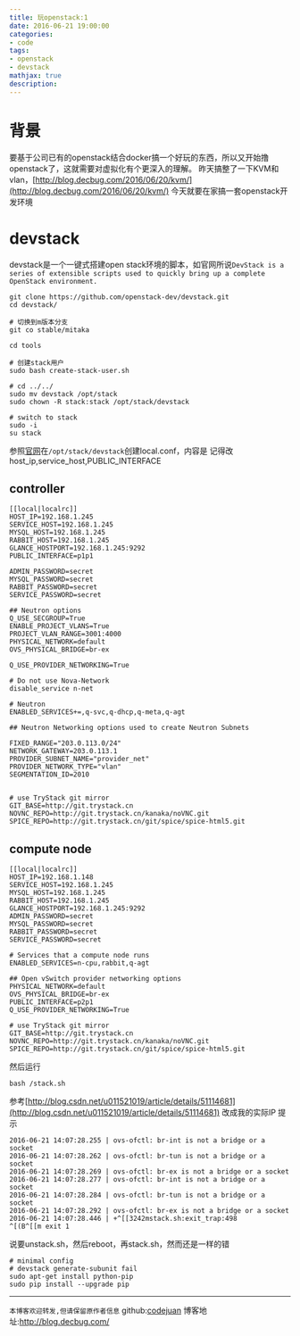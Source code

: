 ```yaml
---
title: 玩openstack:1
date: 2016-06-21 19:00:00
categories:
- code
tags: 
- openstack
- devstack
mathjax: true
description: 
---
```


# 背景

要基于公司已有的openstack结合docker搞一个好玩的东西，所以又开始撸openstack了，这就需要对虚拟化有个更深入的理解。
昨天搞整了一下KVM和vlan，[http://blog.decbug.com/2016/06/20/kvm/](http://blog.decbug.com/2016/06/20/kvm/)
今天就要在家搞一套openstack开发环境
<!--more-->

# devstack
devstack是一个一键式搭建open stack环境的脚本，如官网所说`DevStack is a series of extensible scripts used to quickly bring up a complete OpenStack environment.`
```
git clone https://github.com/openstack-dev/devstack.git
cd devstack/

# 切换到m版本分支
git co stable/mitaka

cd tools

# 创建stack用户
sudo bash create-stack-user.sh

# cd ../../
sudo mv devstack /opt/stack
sudo chown -R stack:stack /opt/stack/devstack

# switch to stack
sudo -i
su stack

```

参照[官网](http://docs.openstack.org/developer/devstack/guides/neutron.html#id3)在`/opt/stack/devstack`创建local.conf，内容是
记得改host_ip,service_host,PUBLIC_INTERFACE
## controller
```
[[local|localrc]]
HOST_IP=192.168.1.245
SERVICE_HOST=192.168.1.245
MYSQL_HOST=192.168.1.245
RABBIT_HOST=192.168.1.245
GLANCE_HOSTPORT=192.168.1.245:9292
PUBLIC_INTERFACE=p1p1

ADMIN_PASSWORD=secret
MYSQL_PASSWORD=secret
RABBIT_PASSWORD=secret
SERVICE_PASSWORD=secret

## Neutron options
Q_USE_SECGROUP=True
ENABLE_PROJECT_VLANS=True
PROJECT_VLAN_RANGE=3001:4000
PHYSICAL_NETWORK=default
OVS_PHYSICAL_BRIDGE=br-ex

Q_USE_PROVIDER_NETWORKING=True

# Do not use Nova-Network
disable_service n-net

# Neutron
ENABLED_SERVICES+=,q-svc,q-dhcp,q-meta,q-agt

## Neutron Networking options used to create Neutron Subnets

FIXED_RANGE="203.0.113.0/24"
NETWORK_GATEWAY=203.0.113.1
PROVIDER_SUBNET_NAME="provider_net"
PROVIDER_NETWORK_TYPE="vlan"
SEGMENTATION_ID=2010


# use TryStack git mirror
GIT_BASE=http://git.trystack.cn
NOVNC_REPO=http://git.trystack.cn/kanaka/noVNC.git
SPICE_REPO=http://git.trystack.cn/git/spice/spice-html5.git
```

## compute node
```
[[local|localrc]]
HOST_IP=192.168.1.148
SERVICE_HOST=192.168.1.245
MYSQL_HOST=192.168.1.245
RABBIT_HOST=192.168.1.245
GLANCE_HOSTPORT=192.168.1.245:9292
ADMIN_PASSWORD=secret
MYSQL_PASSWORD=secret
RABBIT_PASSWORD=secret
SERVICE_PASSWORD=secret

# Services that a compute node runs
ENABLED_SERVICES=n-cpu,rabbit,q-agt

## Open vSwitch provider networking options
PHYSICAL_NETWORK=default
OVS_PHYSICAL_BRIDGE=br-ex
PUBLIC_INTERFACE=p2p1
Q_USE_PROVIDER_NETWORKING=True

# use TryStack git mirror
GIT_BASE=http://git.trystack.cn
NOVNC_REPO=http://git.trystack.cn/kanaka/noVNC.git
SPICE_REPO=http://git.trystack.cn/git/spice/spice-html5.git
```


然后运行
```
bash /stack.sh
```

参考[http://blog.csdn.net/u011521019/article/details/51114681](http://blog.csdn.net/u011521019/article/details/51114681)
改成我的实际IP
提示
```
2016-06-21 14:07:28.255 | ovs-ofctl: br-int is not a bridge or a socket
2016-06-21 14:07:28.262 | ovs-ofctl: br-tun is not a bridge or a socket
2016-06-21 14:07:28.269 | ovs-ofctl: br-ex is not a bridge or a socket
2016-06-21 14:07:28.277 | ovs-ofctl: br-int is not a bridge or a socket
2016-06-21 14:07:28.284 | ovs-ofctl: br-tun is not a bridge or a socket
2016-06-21 14:07:28.292 | ovs-ofctl: br-ex is not a bridge or a socket
2016-06-21 14:07:28.446 | +^[[3242mstack.sh:exit_trap:498                   ^[(B^[[m exit 1

```
说要unstack.sh，然后reboot，再stack.sh，然而还是一样的错


```
# minimal config
# devstack generate-subunit fail
sudo apt-get install python-pip
sudo pip install --upgrade pip
```
----------------------------

`本博客欢迎转发,但请保留原作者信息`
github:[codejuan](https://github.com/CodeJuan)
博客地址:http://blog.decbug.com/

